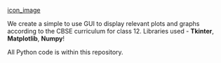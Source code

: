 [icon_image](https://user-images.githubusercontent.com/120272677/230782003-09175f84-bf62-4081-b19f-cbeddffd0259.png)


We create a simple to use GUI to display relevant plots and graphs according to the CBSE curriculum for class 12. 
Libraries used - **Tkinter**, **Matplotlib**, **Numpy**!

All Python code is within this repository. 

